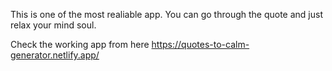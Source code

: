 This is one of the most realiable app. You can go through the quote and just relax your mind soul.

Check the working app from here 
https://quotes-to-calm-generator.netlify.app/
